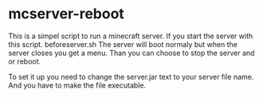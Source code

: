 # mcserver-reboot
This is a simpel script to run a minecraft server.
If you start the server with this script. beforeserver.sh The server will boot normaly but when the server closes you get a menu. Than you can choose to stop the server and or reboot. 

To set it up you need to change the server.jar text to your server file name. And you have to make the file executable.
